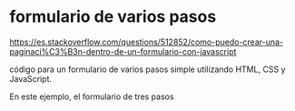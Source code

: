 # formulario de varios pasos 
https://es.stackoverflow.com/questions/512852/como-puedo-crear-una-paginaci%C3%B3n-dentro-de-un-formulario-con-javascript

código para un formulario de varios pasos simple utilizando HTML, CSS y JavaScript. 

En este ejemplo, el formulario de tres pasos 